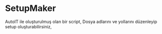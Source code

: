 ﻿# SetupMaker

AutoIT ile oluşturulmuş olan bir script, Dosya adlarını ve yollarını düzenleyip setup oluşturabilirsiniz,
